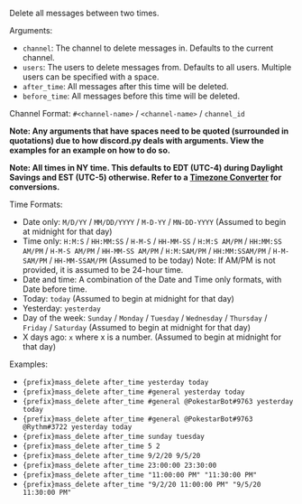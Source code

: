 Delete all messages between two times.

Arguments:
* `channel`: The channel to delete messages in. Defaults to the current channel.
* `users`: The users to delete messages from. Defaults to all users. Multiple users can be specified with a space.
* `after_time`: All messages after this time will be deleted.
* `before_time`: All messages before this time will be deleted.

Channel Format: `#<channel-name>` / `<channel-name>` / `channel_id`

__**Note: Any arguments that have spaces need to be quoted (surrounded in quotations) due to how discord.py deals with arguments. View the examples for an example on how to do so.**__

__**Note: All times in NY time. This defaults to EDT (UTC-4) during Daylight Savings and EST (UTC-5) otherwise. Refer to a [Timezone Converter](https://www.thetimezoneconverter.com/) for conversions.**__

Time Formats:
* Date only: `M/D/YY` / `MM/DD/YYYY` / `M-D-YY` / `MN-DD-YYYY` (Assumed to begin at midnight for that day)
* Time only: `H:M:S` / `HH:MM:SS` / `H-M-S` / `HH-MM-SS` / `H:M:S AM/PM` / `HH:MM:SS AM/PM` / `H-M-S AM/PM` / `HH-MM-SS AM/PM` / `H:M:SAM/PM` / `HH:MM:SSAM/PM` / `H-M-SAM/PM` / `HH-MM-SSAM/PM` (Assumed to be today)
Note: If AM/PM is not provided, it is assumed to be 24-hour time.
* Date and time: A combination of the Date and Time only formats, with Date before time.
* Today: `today` (Assumed to begin at midnight for that day)
* Yesterday: `yesterday`
* Day of the week: `Sunday` / `Monday` / `Tuesday` / `Wednesday` / `Thursday` / `Friday` / `Saturday` (Assumed to begin at midnight for that day)
* X days ago: `x` where x is a number. (Assumed to begin at midnight for that day)

Examples:
* `{prefix}mass_delete after_time yesterday today`
* `{prefix}mass_delete after_time #general yesterday today`
* `{prefix}mass_delete after_time #general @PokestarBot#9763 yesterday today`
* `{prefix}mass_delete after_time #general @PokestarBot#9763 @Rythm#3722 yesterday today`
* `{prefix}mass_delete after_time sunday tuesday`
* `{prefix}mass_delete after_time 5 2`
* `{prefix}mass_delete after_time 9/2/20 9/5/20`
* `{prefix}mass_delete after_time 23:00:00 23:30:00`
* `{prefix}mass_delete after_time "11:00:00 PM" "11:30:00 PM"`
* `{prefix}mass_delete after_time "9/2/20 11:00:00 PM" "9/5/20 11:30:00 PM"`
